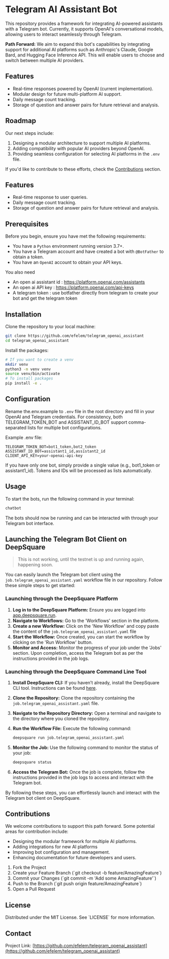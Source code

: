 # Telegram AI Assistant Bot

This repository provides a framework for integrating AI-powered assistants with a Telegram bot. Currently, it supports OpenAI's conversational models, allowing users to interact seamlessly through Telegram.

**Path Forward:** We aim to expand this bot's capabilities by integrating support for additional AI platforms such as Anthropic's Claude, Google Bard, and Hugging Face Inference API. This will enable users to choose and switch between multiple AI providers.

## Features

- Real-time responses powered by OpenAI (current implementation).
- Modular design for future multi-platform AI support.
- Daily message count tracking.
- Storage of question and answer pairs for future retrieval and analysis.

## Roadmap

Our next steps include:
1. Designing a modular architecture to support multiple AI platforms.
2. Adding compatibility with popular AI providers beyond OpenAI.
3. Providing seamless configuration for selecting AI platforms in the `.env` file.

If you'd like to contribute to these efforts, check the [Contributions](#contributions) section.

## Features

- Real-time response to user queries.
- Daily message count tracking.
- Storage of question and answer pairs for future retrieval and analysis.

## Prerequisites

Before you begin, ensure you have met the following requirements:

- You have a `Python` environment running version 3.7+.
- You have a Telegram account and have created a bot with `@BotFather` to obtain a token.
- You have an `OpenAI` account to obtain your API keys.

You also need 

- An open ai assistant id : https://platform.openai.com/assistants
- An open ai API key : https://platform.openai.com/api-keys
- A telegram token : use botfather directly from telegram to create your bot and get the telegram token

## Installation

Clone the repository to your local machine:

```bash
git clone https://github.com/efelem/telegram_openai_assistant
cd telegram_openai_assistant
```

Install the packages:

```bash
# If you want to create a venv
mkdir venv
python3 -m venv venv
source venv/bin/activate
# To install packages
pip install -e .
```

## Configuration

Rename the.env.example to `.env` file in the root directory and fill in your OpenAI and Telegram credentials. For consistency, both TELEGRAM_TOKEN_BOT and ASSISTANT_ID_BOT support comma-separated lists for multiple bot configurations.

Example .env file:

```env
TELEGRAM_TOKEN_BOT=bot1_token,bot2_token
ASSISTANT_ID_BOT=assistant1_id,assistant2_id
CLIENT_API_KEY=your-openai-api-key
```

If you have only one bot, simply provide a single value (e.g., bot1_token or assistant1_id).
Tokens and IDs will be processed as lists automatically.

## Usage

To start the bots, run the following command in your terminal:

```bash
chatbot
```

The bots should now be running and can be interacted with through your Telegram bot interface.

## Launching the Telegram Bot Client on DeepSquare

> This is not working, until the testnet is up and running again, happening soon.

You can easily launch the Telegram bot client using the `job.telegram_openai_assistant.yaml` workflow file in our repository. Follow these simple steps to get started:

### Launching through the DeepSquare Platform

1. **Log in to the DeepSquare Platform:** Ensure you are logged into [app.deepsquare.run](https://app.deepsquare.run).
2. **Navigate to Workflows:** Go to the 'Workflows' section in the platform.
3. **Create a new Workflow:** Click on the 'New Workflow' and copy paste the content of the `job.telegram_openai_assistant.yaml` file
4. **Start the Workflow:** Once created, you can start the workflow by clicking on the 'Run Workflow' button.
5. **Monitor and Access:** Monitor the progress of your job under the 'Jobs' section. Upon completion, access the Telegram bot as per the instructions provided in the job logs.

### Launching through the DeepSquare Command Line Tool

1. **Install DeepSquare CLI:** If you haven’t already, install the DeepSquare CLI tool. Instructions can be found [here](https://docs.deepsquare.run/cli/installation).
2. **Clone the Repository:** Clone the repository containing the `job.telegram_openai_assistant.yaml` file.
3. **Navigate to the Repository Directory:** Open a terminal and navigate to the directory where you cloned the repository.
4. **Run the Workflow File:** Execute the following command:

    ```bash
    deepsquare run job.telegram_openai_assistant.yaml
    ```

5. **Monitor the Job:** Use the following command to monitor the status of your job:

    ```bash
    deepsquare status
    ```

6. **Access the Telegram Bot:** Once the job is complete, follow the instructions provided in the job logs to access and interact with the Telegram bot.

By following these steps, you can effortlessly launch and interact with the Telegram bot client on DeepSquare.




## Contributions

We welcome contributions to support this path forward. Some potential areas for contribution include:

- Designing the modular framework for multiple AI platforms.
- Adding integrations for new AI platforms
- Improving bot configuration and management.
- Enhancing documentation for future developers and users.

1. Fork the Project
2. Create your Feature Branch (\`git checkout -b feature/AmazingFeature\`)
3. Commit your Changes (\`git commit -m 'Add some AmazingFeature'\`)
4. Push to the Branch (\`git push origin feature/AmazingFeature\`)
5. Open a Pull Request

## License

Distributed under the MIT License. See \`LICENSE\` for more information.

## Contact

Project Link: [https://github.com/efelem/telegram_openai_assistant](https://github.com/efelem/telegram_openai_assistant)

